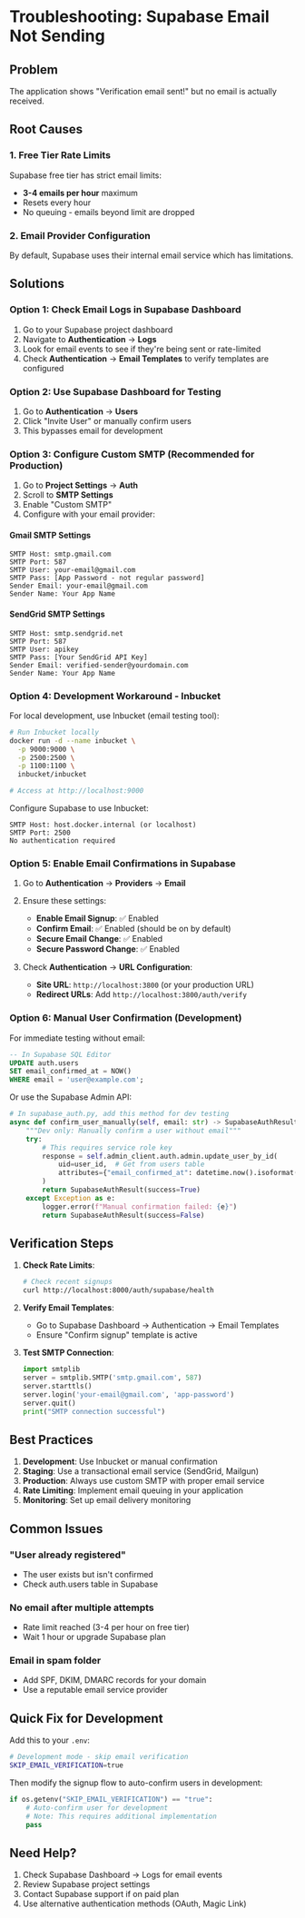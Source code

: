 # Troubleshooting: Supabase Email Not Sending

## Problem
The application shows "Verification email sent!" but no email is actually received.

## Root Causes

### 1. Free Tier Rate Limits
Supabase free tier has strict email limits:
- **3-4 emails per hour** maximum
- Resets every hour
- No queuing - emails beyond limit are dropped

### 2. Email Provider Configuration
By default, Supabase uses their internal email service which has limitations.

## Solutions

### Option 1: Check Email Logs in Supabase Dashboard

1. Go to your Supabase project dashboard
2. Navigate to **Authentication** → **Logs** 
3. Look for email events to see if they're being sent or rate-limited
4. Check **Authentication** → **Email Templates** to verify templates are configured

### Option 2: Use Supabase Dashboard for Testing

1. Go to **Authentication** → **Users**
2. Click "Invite User" or manually confirm users
3. This bypasses email for development

### Option 3: Configure Custom SMTP (Recommended for Production)

1. Go to **Project Settings** → **Auth**
2. Scroll to **SMTP Settings**
3. Enable "Custom SMTP"
4. Configure with your email provider:

#### Gmail SMTP Settings
```
SMTP Host: smtp.gmail.com
SMTP Port: 587
SMTP User: your-email@gmail.com
SMTP Pass: [App Password - not regular password]
Sender Email: your-email@gmail.com
Sender Name: Your App Name
```

#### SendGrid SMTP Settings
```
SMTP Host: smtp.sendgrid.net
SMTP Port: 587
SMTP User: apikey
SMTP Pass: [Your SendGrid API Key]
Sender Email: verified-sender@yourdomain.com
Sender Name: Your App Name
```

### Option 4: Development Workaround - Inbucket

For local development, use Inbucket (email testing tool):

```bash
# Run Inbucket locally
docker run -d --name inbucket \
  -p 9000:9000 \
  -p 2500:2500 \
  -p 1100:1100 \
  inbucket/inbucket

# Access at http://localhost:9000
```

Configure Supabase to use Inbucket:
```
SMTP Host: host.docker.internal (or localhost)
SMTP Port: 2500
No authentication required
```

### Option 5: Enable Email Confirmations in Supabase

1. Go to **Authentication** → **Providers** → **Email**
2. Ensure these settings:
   - **Enable Email Signup**: ✅ Enabled
   - **Confirm Email**: ✅ Enabled (should be on by default)
   - **Secure Email Change**: ✅ Enabled
   - **Secure Password Change**: ✅ Enabled

3. Check **Authentication** → **URL Configuration**:
   - **Site URL**: `http://localhost:3800` (or your production URL)
   - **Redirect URLs**: Add `http://localhost:3800/auth/verify`

### Option 6: Manual User Confirmation (Development)

For immediate testing without email:

```sql
-- In Supabase SQL Editor
UPDATE auth.users 
SET email_confirmed_at = NOW() 
WHERE email = 'user@example.com';
```

Or use the Supabase Admin API:

```python
# In supabase_auth.py, add this method for dev testing
async def confirm_user_manually(self, email: str) -> SupabaseAuthResult:
    """Dev only: Manually confirm a user without email"""
    try:
        # This requires service role key
        response = self.admin_client.auth.admin.update_user_by_id(
            uid=user_id,  # Get from users table
            attributes={"email_confirmed_at": datetime.now().isoformat()}
        )
        return SupabaseAuthResult(success=True)
    except Exception as e:
        logger.error(f"Manual confirmation failed: {e}")
        return SupabaseAuthResult(success=False)
```

## Verification Steps

1. **Check Rate Limits**:
   ```bash
   # Check recent signups
   curl http://localhost:8000/auth/supabase/health
   ```

2. **Verify Email Templates**:
   - Go to Supabase Dashboard → Authentication → Email Templates
   - Ensure "Confirm signup" template is active

3. **Test SMTP Connection**:
   ```python
   import smtplib
   server = smtplib.SMTP('smtp.gmail.com', 587)
   server.starttls()
   server.login('your-email@gmail.com', 'app-password')
   server.quit()
   print("SMTP connection successful")
   ```

## Best Practices

1. **Development**: Use Inbucket or manual confirmation
2. **Staging**: Use a transactional email service (SendGrid, Mailgun)
3. **Production**: Always use custom SMTP with proper email service
4. **Rate Limiting**: Implement email queuing in your application
5. **Monitoring**: Set up email delivery monitoring

## Common Issues

### "User already registered"
- The user exists but isn't confirmed
- Check auth.users table in Supabase

### No email after multiple attempts
- Rate limit reached (3-4 per hour on free tier)
- Wait 1 hour or upgrade Supabase plan

### Email in spam folder
- Add SPF, DKIM, DMARC records for your domain
- Use a reputable email service provider

## Quick Fix for Development

Add this to your `.env`:
```bash
# Development mode - skip email verification
SKIP_EMAIL_VERIFICATION=true
```

Then modify the signup flow to auto-confirm users in development:
```python
if os.getenv("SKIP_EMAIL_VERIFICATION") == "true":
    # Auto-confirm user for development
    # Note: This requires additional implementation
    pass
```

## Need Help?

1. Check Supabase Dashboard → Logs for email events
2. Review Supabase project settings
3. Contact Supabase support if on paid plan
4. Use alternative authentication methods (OAuth, Magic Link)